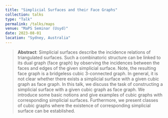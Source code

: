 ```yaml
---
title: "Simplicial Surfaces and their Face Graphs"
collection: talks
type: "Talk"
permalink: /talks/maps
venue: "MaPS Seminar (Usyd)"
date: 2023-08-01
location: "Sydney, Australia"
---
```


> __Abstract__: Simplicial surfaces describe the incidence relations of triangulated surfaces. Such a combinatoric
> structure can be linked to its dual graph (face graph) by observing the incidences between the faces and edges 
> of the given simplicial surface. Note, the resulting face graph is a bridgeless cubic 3-connected graph. In 
> general, it is not clear whether there exists a simplicial surface with a given cubic graph as face graph. In
> this talk, we discuss the task of constructing a simplicial surface with a given cubic graph as face graph. We
> introduce some basic notions and give examples of cubic graphs with corresponding simplicial surfaces. 
> Furthermore, we present classes of cubic graphs where the existence of corresponding simplicial surface
> can be established.
